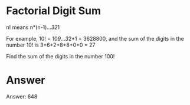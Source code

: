# Factorial Digit Sum

n! means n*(n-1)*...*3*2*1

For example, 10! = 10*9*...*3*2*1 = 3628800, and the sum of the digits in the number 10! is 3+6+2+8+8+0+0 = 27

Find the sum of the digits in the number 100!

# Answer

Answer: 648